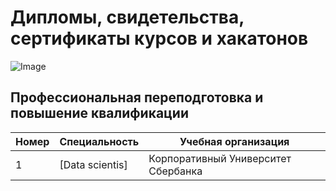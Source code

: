 # Дипломы, свидетельства, сертификаты курсов и хакатонов
 
 ![Image](sert.png)
## Профессиональная переподготовка и повышение квалификации
| Номер | Специальность     | Учебная организация                                              |
|-------|-------------------|------------------------------------------------------------------|
|1      |[Data scientis]|Корпоративный Университет Сбербанка               |

